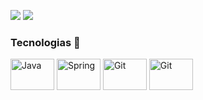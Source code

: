

<div> 
 
  <a href="https://www.instagram.com/pedrofreitaskt/" target="_blank"><img src="https://img.shields.io/badge/-Instagram-%23E4405F?style=for-the-badge&logo=instagram&logoColor=white" target="_blank"></a>
  <a href="https://www.linkedin.com/in/pedro-freitas-a234782a5" target="_blank"><img src="https://img.shields.io/badge/-LinkedIn-%230077B5?style=for-the-badge&logo=linkedin&logoColor=white" target="_blank"></a> 
  
</div>

### Tecnologias 🚀

<div>
 <img  align="center" alt="Java" height="50" width="70"
  src="https://cdn.jsdelivr.net/gh/devicons/devicon@latest/icons/java/java-plain.svg" />
  <img  align="center" alt="Spring" height="50" width="70" src="https://cdn.jsdelivr.net/gh/devicons/devicon@latest/icons/spring/spring-original.svg" />
  <img align="center" alt="Git" height="50" width="70"
   src="https://cdn.jsdelivr.net/gh/devicons/devicon@latest/icons/git/git-original.svg" />
   <img  align="center" alt="Git" height="50" width="70"
    src="https://cdn.jsdelivr.net/gh/devicons/devicon@latest/icons/mysql/mysql-original.svg" />
          
          
          
          
          


</div>
